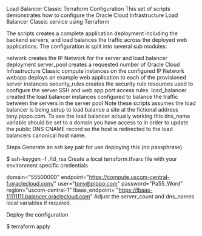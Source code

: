 Load Balancer Classic Terraform Configuration
This set of scripts demonstrates how to configure the Oracle Cloud Infrastructure Load Balancer Classic service using Terraform

The scripts creates a complete application deployment including the backend servers, and load balances the traffic across the deployed web applications. The configuration is split into several sub modules:

network creates the IP Network for the server and load balancer deployment
server_pool creates a requested number of Oracle Cloud Infrastructure Classic compute instances on the configured IP Network
webapp deploys an example web application to each of the provisioned server instances
security_rules creates the security rule resources used to configure the server SSH and web app port access rules.
load_balancer created the load balancer instances configured to balance the traffic between the servers in the server pool
Note these scripts assumes the load balancer is being setup to load balance a site at the fictional address tony.pippo.com. To see the load balancer actually working this dns_name variable should be set to a domain you have access to in order to update the public DNS CNAME record so the host is redirected to the load balancers canonical host name.

Steps
Generate an ssh key pair for use deploying this (no passphrase)

$ ssh-keygen -f ./id_rsa
Create a local terraform.tfvars file with your environment specific credentials

domain="55500000"
endpoint="https://compute.uscom-central-1.oraclecloud.com/"
user="tony@pippo.com"
password="Pa55_Word"
region="uscom-central-1"
lbaas_endpoint= "https://lbaas-11111111.balancer.oraclecloud.com"
Adjust the server_count and dns_names local variables if required.

Deploy the configuration

$ terraform apply
